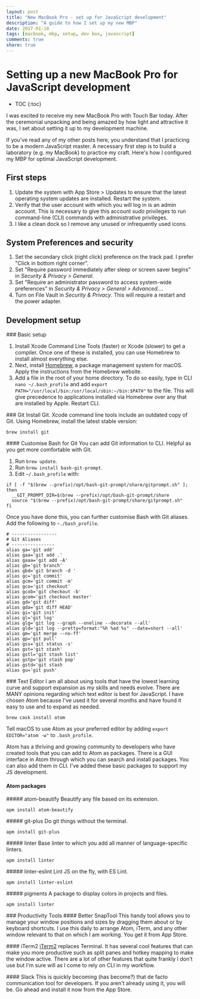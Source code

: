 ```yaml
---
layout: post
title: "New MacBook Pro - set up for JavaScript development"
description: "A guide to how I set up my new MBP"
date: 2017-01-10
tags: [macbook, mbp, setup, dev box, javascript]
comments: true
share: true
---
```

# Setting up a new MacBook Pro for JavaScript development

* TOC
{:toc}

I was excited to receive my new MacBook Pro with Touch Bar today. After the ceremonial unpacking and being amazed by how light and attractive it was, I set about setting it up to my development machine.

If you've read any of my other posts here, you understand that I practicing to be a modern JavaScript master. A necessary first step is to build a laboratory (e.g. my MacBook) to practice my craft. Here's how I configured my MBP for optimal JavaScript development.

## First steps
1. Update the system with App Store > Updates to ensure that the latest operating system updates are installed. Restart the system.
2. Verify that the user account with which you will log in is an admin account. This is necessary to give this account _sudo_ privileges to run command-line (CLI) commands with administrative privileges.
3. I like a clean dock so I remove any unused or infrequently used icons.

## System Preferences and security
1. Set the secondary click (right click) preference on the track pad. I prefer "Click in bottom right corner".
2. Set "Require password immediately after sleep or screen saver begins" in _Security & Privacy > General_.
3. Set "Require an administrator password to access system-wide preferences" in _Security & Privacy > General > Advanced..._.
4. Turn on File Vault in _Security & Privacy_. This will require a restart and the power adapter.

## Development setup
### Basic setup
1. Install Xcode Command Line Tools (faster) or Xcode (slower) to get a compiler. Once one of these is installed, you can use Homebrew to install almost everything else.
2. Next, install [Homebrew](https://brew.sh), a package management system for macOS. Apply the instructions from the Homebrew website.
3. Add a file in the root of your home directory. To do so easily, type in CLI `nano ~/.bash_profile` and add `export PATH="/usr/local/bin:/usr/local/sbin:~/bin:$PATH"` to the file. This will give precedence to applications installed via Homebrew over any that are installed by Apple. Restart CLI.

### Git
Install Git. Xcode command line tools include an outdated copy of Git. Using Homebrew, install the latest stable version:
```
brew install git
```

#### Customise Bash for Git
You can add Git information to CLI.  Helpful as you get more comfortable with Git.
1. Run `brew update`.
2. Run `brew install bash-git-prompt`.
3. Edit `~/.bash_profile` with:

```
if [ -f "$(brew --prefix)/opt/bash-git-prompt/share/gitprompt.sh" ]; then
  __GIT_PROMPT_DIR=$(brew --prefix)/opt/bash-git-prompt/share
  source "$(brew --prefix)/opt/bash-git-prompt/share/gitprompt.sh"
fi
```

Once you have done this, you can further customise Bash with Git aliases. Add the following to `~./bash_profile`.

```
# -----------------
# Git Aliases
# ----------------
alias ga='git add'
alias gaa='git add .'
alias gaaa='git add -A'
alias gb='git branch'
alias gbd='git branch -d '
alias gc='git commit'
alias gcm='git commit -m'
alias gco='git checkout'
alias gcob='git checkout -b'
alias gcom='git checkout master'
alias gd='git diff'
alias gda='git diff HEAD'
alias gi='git init'
alias gl='git log'
alias glg='git log --graph --oneline --decorate --all'
alias gld='git log --pretty=format:"%h %ad %s" --date=short --all'
alias gm='git merge --no-ff'
alias gp='git pull'
alias gss='git status -s'
alias gst='git stash'
alias gstl='git stash list'
alias gstp='git stash pop'
alias gstd='git stash
alias gu='git push'
```

### Text Editor
I am all about using tools that have the lowest learning curve and support expansion as my skills and needs evolve. There are MANY opinions regarding which text editor is best for JavaScript. I have chosen Atom because I've used it for several months and have found it easy to use and to expand as needed.

```
brew cask install atom
```

Tell macOS to use Atom as your preferred editor by adding `export EDITOR="atom -w"` to `.bash_profile`.

Atom has a thriving and growing community to developers who have created tools that you can add to Atom as packages. There is a GUI interface in Atom through which you can search and install packages. You can also add them in CLI. I've added these basic packages to support my JS development.

#### Atom packages
##### atom-beautify
Beautify any file based on its extension.
```
apm install atom-beautify
```

##### git-plus
Do git things without the terminal.
```
apm install git-plus
```

##### linter
Base linter to which you add all manner of language-specific linters.
```
apm install linter
```

##### linter-eslint
Lint JS on the fly, with ES Lint.
```
apm install linter-eslint
```

##### pigments
A package to display colors in projects and files.
```
apm install linter
```

### Productivity Tools
#### Better SnapTool
This handy tool allows you to manage your window positions and sizes by dragging them about or by keyboard shortcuts. I use this daily to arrange Atom, iTerm, and any other window relevant to that on which I am working. You get it from App Store.

#### iTerm2
[iTerm2](https://www.iterm2.com/) replaces Terminal. It has several cool features that can make you more productive such as split panes and hotkey mapping to make the window active. There are a lot of other features that quite frankly I don't use but I'm sure will as I come to rely on CLI in my workflow.

#### Slack
This is quickly becoming (has become?) that de facto communication tool for developers.  If you aren't already using it, you will be.  Go ahead and install it now from the App Store.
